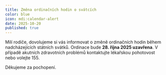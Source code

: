 ```yaml
---
title: Změna ordinačních hodin o svátcích
color: blue
icon: mdi:calendar-alert
date: 2025-10-20
published: true
---
```


Milí rodiče, dovolujeme si vás informovat o změně ordinačních hodin během nadcházejících státních svátků. Ordinace bude **28. října 2025 uzavřena**. V případě akutních zdravotních problémů kontaktujte lékařskou pohotovost nebo volejte 155.

Děkujeme za pochopení.
